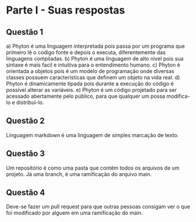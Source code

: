 # Parte I - Suas respostas

## Questão 1

a) Phyton é uma linguagem interpretada pois passa por um programa que  primeiro lê o codigo fonte e depois o executa, diferentemente das linguagens compiladas.
b) Phyton é uma linguagem de alto nivel pois sua sintaxe é  mais facil e intuitiva para o entendimento  humano.
c) Phyton é orientada a objetos pois é um modelo de programação onde diversas classes possuem características que definem um objeto na vida real.
d) Phyton é dinamicamente tipada pois durante a execução do código é possível alterar as variáveis.
e) Phyton é um código projetado para ser acessado abertamente pelo público, para que qualquer um possa modifica-lo e distribui-lo.

## Questão 2
Linguagem markdown é uma linguagem de simples marcação de texto.

## Questão 3
Um repositório é como uma pasta que contém todos os arquivos de um projeto. Já uma branch, é uma ramificação do arquivo main.

## Questão 4
Deve-se fazer um pull request para que outras pessoas consigam ver o que foi modificado por alguem em uma ramificação do main.
